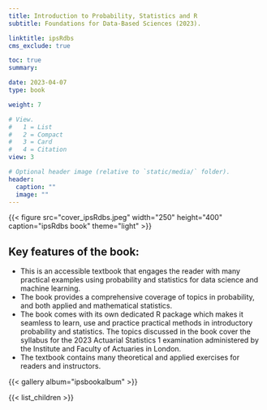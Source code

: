 ```yaml
---
title: Introduction to Probability, Statistics and R
subtitle: Foundations for Data-Based Sciences (2023).   

linktitle: ipsRdbs
cms_exclude: true

toc: true
summary: 

date: 2023-04-07
type: book

weight: 7

# View.
#   1 = List
#   2 = Compact
#   3 = Card
#   4 = Citation
view: 3

# Optional header image (relative to `static/media/` folder).
header:
  caption: ""
  image: ""
---
```


{{< figure src="cover_ipsRdbs.jpeg" width="250" height="400" caption="ipsRdbs book" theme="light" >}}



<h2>  Key features of the book: </h2>

<ul>
<li> This is an accessible textbook that engages the reader with many practical examples using probability and statistics for data science and machine learning. 
</li>
<li>The book provides a comprehensive coverage of topics in probability,  and both applied and mathematical statistics.
</li>
<li>The book comes with its own dedicated R package which makes it seamless to learn, use and practice practical methods in introductory probability and statistics. The topics discussed in the book cover the syllabus for the 2023 Actuarial Statistics 1 examination administered by the Institute and Faculty of Actuaries in London.
</li>
<li>The textbook contains many theoretical and applied exercises for readers and instructors. 
</li>
</ul>

{{< gallery album="ipsbookalbum" >}}

{{< list_children >}} 
